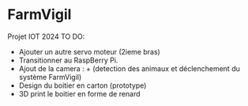 # FarmVigil
Projet IOT 2024
TO DO: 
- Ajouter un autre servo moteur (2ieme bras)
- Transitionner au RaspBerry Pi.
- Ajout de la camera : + (detection des animaux et déclenchement du système FarmVigil)
- Design du boitier en carton (prototype)
- 3D print le boitier en forme de renard
